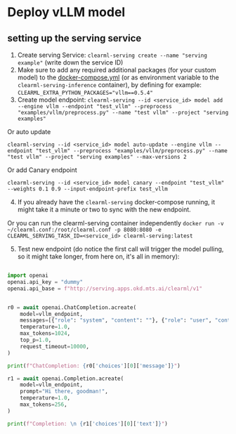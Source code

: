 # Deploy vLLM model

## setting up the serving service

1. Create serving Service: `clearml-serving create --name "serving example"` (write down the service ID)
2. Make sure to add any required additional packages (for your custom model) to the [docker-compose.yml](https://github.com/allegroai/clearml-serving/blob/826f503cf4a9b069b89eb053696d218d1ce26f47/docker/docker-compose.yml#L97) (or as environment variable to the `clearml-serving-inference` container), by defining for example: `CLEARML_EXTRA_PYTHON_PACKAGES="vllm==0.5.4"`
3. Create model endpoint: 
`clearml-serving --id <service_id> model add --engine vllm --endpoint "test_vllm" --preprocess "examples/vllm/preprocess.py" --name "test vllm" --project "serving examples"`

Or auto update 

`clearml-serving --id <service_id> model auto-update --engine vllm --endpoint "test_vllm" --preprocess "examples/vllm/preprocess.py" --name "test vllm" --project "serving examples" --max-versions 2`

Or add Canary endpoint

`clearml-serving --id <service_id> model canary --endpoint "test_vllm" --weights 0.1 0.9 --input-endpoint-prefix test_vllm`

4. If you already have the `clearml-serving` docker-compose running, it might take it a minute or two to sync with the new endpoint.

Or you can run the clearml-serving container independently `docker run -v ~/clearml.conf:/root/clearml.conf -p 8080:8080 -e CLEARML_SERVING_TASK_ID=<service_id> clearml-serving:latest`

5. Test new endpoint (do notice the first call will trigger the model pulling, so it might take longer, from here on, it's all in memory):

```python

import openai
openai.api_key = "dummy"
openai.api_base = f"http://serving.apps.okd.mts.ai/clearml/v1"


r0 = await openai.ChatCompletion.acreate(
    model=vllm_endpoint,
    messages=[{"role": "system", "content": ""}, {"role": "user", "content": "Hi there, goodman!"}],
    temperature=1.0,
    max_tokens=1024,
    top_p=1.0,
    request_timeout=10000,
)

print(f"ChatCompletion: {r0['choices'][0]['message']}")

r1 = await openai.Completion.acreate(
    model=vllm_endpoint,
    prompt="Hi there, goodman!",
    temperature=1.0,
    max_tokens=256,
)

print(f"Completion: \n {r1['choices'][0]['text']}")

```
